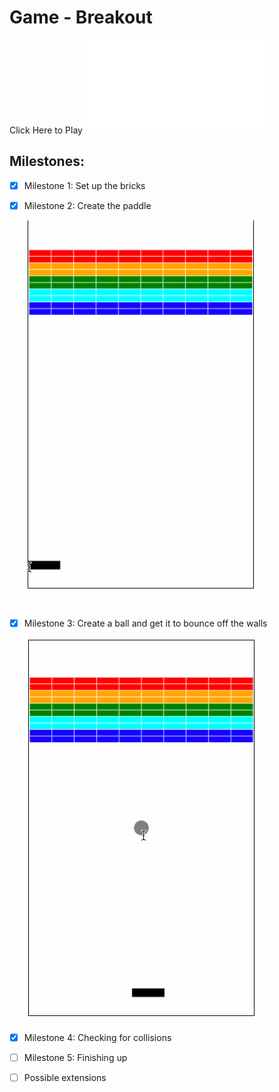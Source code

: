 # Game - Breakout

Click Here to Play![link](./breakout/breakout.html)

## Milestones:
- [x] Milestone 1: Set up the bricks
- [x] Milestone 2: Create the paddle

    ![gif](./breakout/breakout_stage2.gif)

- [x] Milestone 3: Create a ball and get it to bounce off the walls
  
    ![gif](./breakout/breakout_stage3.gif)

- [x] Milestone 4: Checking for collisions
- [ ] Milestone 5: Finishing up
- [ ] Possible extensions
